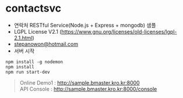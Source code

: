 # contactsvc

* 연락처 RESTful Service(Node.js + Express + mongodb) 샘플
* LGPL License V2.1 (https://www.gnu.org/licenses/old-licenses/lgpl-2.1.html)
* stepanowon@hotmail.com
* 서버 시작
```
npm install -g nodemon
npm install
npm run start-dev
```

> Online Demo1 : http://sample.bmaster.kro.kr:8000  
> API Console : http://sample.bmaster.kro.kr:8000/console

 
